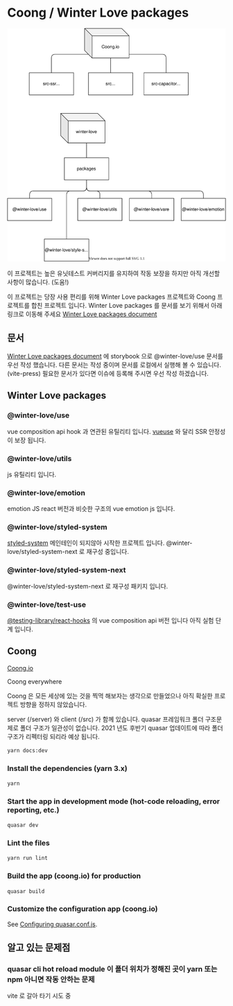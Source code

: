 # Coong / Winter Love packages

![project](media/packages.svg)

이 프로젝트는 높은 유닛테스트 커버리지를 유지하여 작동 보장을 하지만 아직 개선할 사항이 많습니다. (도움!)

이 프로젝트는 당장 사용 편리를 위해 Winter Love packages 프로젝트와 Coong 프로젝트를 합친 프로젝트 입니다. Winter Love packages 를 문서를 보기 위해서 아래 링크로 이동해 주세요
[Winter Love packages document](https://winter-love.github.io/web/)

## 문서
[Winter Love packages document](https://winter-love.github.io/web/) 에 storybook 으로 @winter-love/use 문서를 우선 작성 했습니다.
다른 문서는 작성 중이며 문서를 로컬에서 실행해 볼 수 있습니다. (vite-press) 필요한 문서가 있다면 이슈에 등록해 주시면 우선 작성 하겠습니다.

## Winter Love packages

### @winter-love/use
vue composition api hook 과 연관된 유틸리티 입니다.
[vueuse](https://vueuse.org/) 와 달리 SSR 안정성이 보장 됩니다. 

### @winter-love/utils
js 유틸리티 입니다.

### @winter-love/emotion
emotion JS react 버전과 비슷한 구조의 vue emotion js 입니다.

### @winter-love/styled-system
[styled-system](https://styled-system.com/) 메인테인이 되지않아 시작한 프로젝트 입니다.
@winter-love/styled-system-next 로 재구성 중입니다.

### @winter-love/styled-system-next
@winter-love/styled-system-next 로 재구성 패키지 입니다.

### @winter-love/test-use 
[@testing-library/react-hooks](https://www.npmjs.com/package/@testing-library/react-hooks) 의 vue composition api 버전 입니다
아직 실험 단계 입니다.

## Coong

[Coong.io](https://coong.io)

Coong everywhere

Coong 은 모든 세상에 있는 것을 찍먹 해보자는 생각으로 만들었으나 아직 확실한 프로젝트 방향을 정하지 않았습니다.

server (/server) 와 client (/src) 가 함께 있습니다. quasar 프레임워크 폴더 구조문제로 폴더 구조가 일관성이 없습니다.
2021 년도 후반기 quasar 업데이트에 따라 폴더구조가 리펙터링 되리라 예상 됩니다.

```bash
yarn docs:dev
```


### Install the dependencies (yarn 3.x)
```bash
yarn
```

### Start the app in development mode (hot-code reloading, error reporting, etc.)
```bash
quasar dev
```

### Lint the files
```bash
yarn run lint
```

### Build the app (coong.io) for production
```bash
quasar build
```

### Customize the configuration app (coong.io)
See [Configuring quasar.conf.js](https://v2.quasar.dev/quasar-cli/quasar-conf-js).

## 알고 있는 문제점

### quasar cli hot reload module 이 폴더 위치가 정해진 곳이 yarn 또는 npm 아니면 작동 안하는 문제
vite 로 갈아 타기 시도 중
